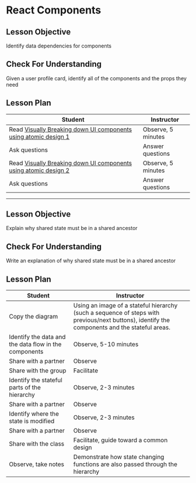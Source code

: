# React Components

## Lesson Objective

Identify data dependencies for components

## Check For Understanding

Given a user profile card, identify all of the components and the props they need

## Lesson Plan

| Student | Instructor |
| --- | --- |
| Read [Visually Breaking down UI components using atomic design 1](https://medium.com/backticks-tildes/visually-breaking-down-ui-components-using-atomic-design-part-1-476e1ddd73ca) | Observe, 5 minutes |
| Ask questions | Answer questions |
| Read [Visually Breaking down UI components using atomic design 2](https://medium.com/backticks-tildes/visually-breaking-down-ui-components-using-atomic-design-and-building-with-react-part-2-20eb8aabab4b) | Observe, 5 minutes |
| Ask questions | Answer questions |

---

## Lesson Objective

Explain why shared state must be in a shared ancestor

## Check For Understanding

Write an explanation of why shared state must be in a shared ancestor

## Lesson Plan

| Student | Instructor |
| --- | --- |
| Copy the diagram | Using an image of a stateful hierarchy (such a sequence of steps with previous/next buttons), identify the components and the stateful areas. |
| Identify the data and the data flow in the components | Observe, 5-10 minutes |
| Share with a partner | Observe |
| Share with the group | Facilitate |
| Identify the stateful parts of the hierarchy | Observe, 2-3 minutes |
| Share with a partner | Observe |
| Identify where the state is modified | Observe, 2-3 minutes |
| Share with a partner | Observe |
| Share with the class | Facilitate, guide toward a common design |
| Observe, take notes | Demonstrate how state changing functions are also passed through the hierarchy |
